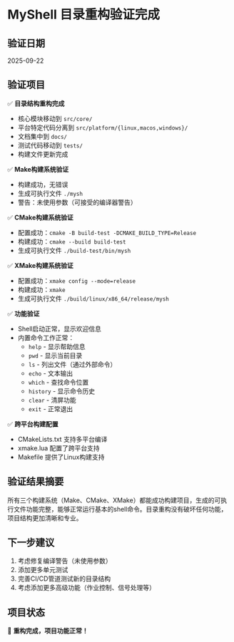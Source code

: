# MyShell 目录重构验证完成

## 验证日期
2025-09-22

## 验证项目
✅ **目录结构重构完成**
- 核心模块移动到 `src/core/`
- 平台特定代码分离到 `src/platform/{linux,macos,windows}/`
- 文档集中到 `docs/`
- 测试代码移动到 `tests/`
- 构建文件更新完成

✅ **Make构建系统验证**
- 构建成功，无错误
- 生成可执行文件 `./mysh`
- 警告：未使用参数（可接受的编译器警告）

✅ **CMake构建系统验证**
- 配置成功：`cmake -B build-test -DCMAKE_BUILD_TYPE=Release`
- 构建成功：`cmake --build build-test`
- 生成可执行文件 `./build-test/bin/mysh`

✅ **XMake构建系统验证**
- 配置成功：`xmake config --mode=release`
- 构建成功：`xmake`
- 生成可执行文件 `./build/linux/x86_64/release/mysh`

✅ **功能验证**
- Shell启动正常，显示欢迎信息
- 内置命令工作正常：
  - `help` - 显示帮助信息
  - `pwd` - 显示当前目录
  - `ls` - 列出文件（通过外部命令）
  - `echo` - 文本输出
  - `which` - 查找命令位置
  - `history` - 显示命令历史
  - `clear` - 清屏功能
  - `exit` - 正常退出

✅ **跨平台构建配置**
- CMakeLists.txt 支持多平台编译
- xmake.lua 配置了跨平台支持
- Makefile 提供了Linux构建支持

## 验证结果摘要
所有三个构建系统（Make、CMake、XMake）都能成功构建项目，生成的可执行文件功能完整，能够正常运行基本的shell命令。目录重构没有破坏任何功能，项目结构更加清晰和专业。

## 下一步建议
1. 考虑修复编译警告（未使用参数）
2. 添加更多单元测试
3. 完善CI/CD管道测试新的目录结构
4. 考虑添加更多高级功能（作业控制、信号处理等）

## 项目状态
🎉 **重构完成，项目功能正常！**
